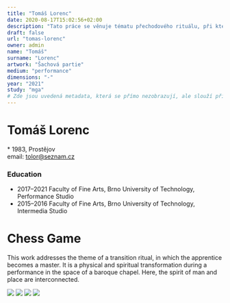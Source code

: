 ```yaml
---
title: "Tomáš Lorenc"
date: 2020-08-17T15:02:56+02:00
description: "Tato práce se věnuje tématu přechodového rituálu, při kterém se z učedníka stává mistr."
draft: false
url: "tomas-lorenc"
owner: admin
name: "Tomáš"
surname: "Lorenc"
artwork: "Šachová partie"
medium: "performance"
dimensions: "-"
year: "2021"
study: "mga"
# Zde jsou uvedená metadata, která se přímo nezobrazují, ale slouží při generování webu - tagů pro Facebook a Twitter, atd.
---
```

# Tomáš Lorenc
\* 1983, Prostějov  
email: tolor@seznam.cz

### Education
* 2017–2021 Faculty of Fine Arts, Brno University of Technology, Performance Studio
* 2015–2016 Faculty of Fine Arts, Brno University of Technology, Intermedia Studio

<!-- SECTION BREAK -->
# Chess Game

This work addresses the theme of a transition ritual, in which the apprentice becomes a master. It is a physical and spiritual transformation during a performance in the space of a baroque chapel. Here, the spirit of man and place are interconnected.

![](/2021/lorenc/1.jpg)
![](/2021/lorenc/2.jpg)
![](/2021/lorenc/3.jpg)
![](/2021/lorenc/4.jpg)